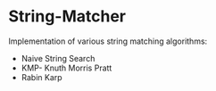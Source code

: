 # String-Matcher
Implementation of various string matching algorithms:
* Naive String Search
* KMP- Knuth Morris Pratt
* Rabin Karp
